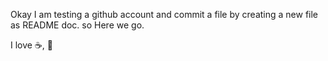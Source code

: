Okay I am testing a github account and commit a file by creating a new file as README doc.
so
Here we go.

I love :coffee:, :tea: 
